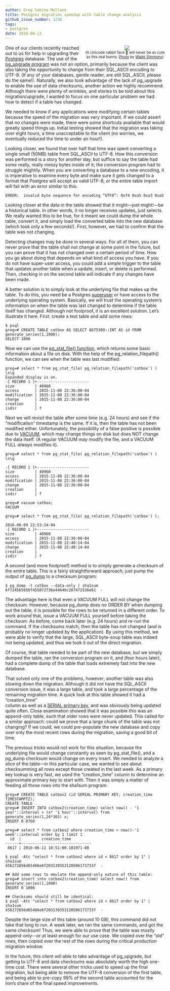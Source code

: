 ```yaml
---
author: Greg Sabino Mullane
title: Postgres migration speedup with table change analysis
github_issue_number: 1236
tags:
- postgres
date: 2016-06-13
---
```


<div class="separator" style="clear: both; float: right; text-align: center;"><a href="/blog/2016/06/postgres-migration-speedup-with-table/image-0.jpeg" imageanchor="1" style="clear: right; margin-bottom: 1em; margin-left: 1em;"><img border="0" src="/blog/2016/06/postgres-migration-speedup-with-table/image-0.jpeg"/></a><br/><small>(A Unicode rabbit face 🐰 will never be as cute <br/>as this real bunny. <a href="https://flic.kr/p/6stdw2">Photo</a> by <a href="https://www.flickr.com/photos/wsimmons/">Wade Simmons</a>)</small></div>

One of our clients recently reached out to us for help in upgrading their 
[Postgres](https://www.postgresql.org/) database. The use of 
the [pg_upgrade program](https://www.postgresql.org/docs/current/static/pgupgrade.html)
was not an option, primarily because the client was also taking 
the opportunity to change from their SQL_ASCII encoding to UTF-8. (If any 
of your databases, gentle reader, are still SQL_ASCII, please do the same!). 
Naturally, we also took advantage of the lack of pg_upgrade to enable 
the use of data checksums, another action we highly recommend. Although there were 
plenty of wrinkles, and stories to be told about this migration/upgrade, I wanted 
to focus on one particular problem we had: how to detect if a table has changed.

We needed to know if any applications were modifying certain tables because the 
speed of the migration was very important. If we could assert that no changes 
were made, there were some shortcuts available that would greatly speed things up.
Initial testing showed that the migration was taking over eight hours, a time 
unacceptable to the client (no worries, we eventually reduced the time to 
under an hour!).

Looking closer, we found that over half that time was spent converting a single 
small (50MB) table from SQL_ASCII to UTF-8. How this conversion was performed is 
a story for another day, but suffice to say the table had some really, really messy bytes inside of it; 
the conversion program had to struggle mightily. When you are converting a database 
to a new encoding, it is imperative to examine every byte and make sure it gets changed 
to a format that Postgres will accept as valid UTF-8, or the entire table import will fail with an error 
similar to this:

```
ERROR:  invalid byte sequence for encoding “UTF8”: 0xf4 0xa5 0xa3 0xa5
```

Looking closer at the data in the table showed that it might—​just might!—​be a 
historical table. In other words, it no longer receives updates, just selects. 
We really wanted this to be true, for it meant we could dump the whole table, convert it, 
and simply load the converted table into the new database (which took only a 
few seconds!). First, however, we had to confirm that the table was not changing.

Detecting changes may be done in several ways. For all of them, you can 
never prove that the table shall not change at some point in the future, but 
you can prove that it has not changed over a certain period of time. How you 
go about doing that depends on what kind of access you have. If you do not 
have super-user access, you could add a simple trigger to the table that updates 
another table when a update, insert, or delete is performed. Then, checking 
in on the second table will indicate if any changes have been made.

A better solution is to simply look at the underlying file that makes up the 
table. To do this, you need be a Postgres 
[superuser](https://www.postgresql.org/docs/current/static/role-attributes.html) 
or have access to the underlying operating system.
Basically, we will trust the operating system’s 
information on when the table was last changed to determine if the table 
itself has changed. Although not foolproof, it is an excellent solution. Let’s 
illustrate it here. First: create a test table and add some rows:

```
$ psql
greg=# CREATE TABLE catbox AS SELECT 8675309::INT AS id FROM generate_series(1,1000);
SELECT 1000
```

Now we can use the 
[pg_stat_file() function](https://www.postgresql.org/docs/current/static/functions-admin.html#FUNCTIONS-ADMIN-GENFILE), 
which returns some basic information about a file on disk. With the help of the pg_relation_filepath() function, we can see when 
the table was last modified:

```
greg=# select * from pg_stat_file( pg_relation_filepath('catbox') ) \x\g
Expanded display is on.
-[ RECORD 1 ]+-----------------------
size         | 40960
access       | 2015-11-08 22:36:00-04
modification | 2015-11-08 22:36:00-04
change       | 2015-11-08 22:36:00-04
creation     | 
isdir        | f

```

Next we will revisit the table after some time (e.g. 24 hours) 
and see if the “modification” timestamp is the same. If it is, then the 
table has not been modified either. Unfortunately, the possibility of 
a false positive is possible due to [VACUUM](https://www.postgresql.org/docs/current/static/sql-vacuum.html), 
which may change things on disk but does NOT change the data itself. (A regular VACUUM *may* modify the file, and a 
VACUUM FULL *always* modifies it).

```
greg=# select * from pg_stat_file( pg_relation_filepath('catbox') ) \x\g

-[ RECORD 1 ]+-----------------------
size         | 40960
access       | 2015-11-08 22:36:00-04
modification | 2015-11-08 22:36:00-04
change       | 2015-11-08 22:36:00-04
creation     | 
isdir        | f

greg=# vacuum catbox;
VACUUM

greg=# select * from pg_stat_file( pg_relation_filepath('catbox') );

2016-06-09 22:53:24-04
-[ RECORD 1 ]+-----------------------
size         | 40960
access       | 2015-11-08 22:36:00-04
modification | 2015-11-08 22:40:14-04
change       | 2015-11-08 22:40:14-04
creation     | 
isdir        | f
```

A second (and more foolproof) method is to simply generate a checksum of the 
entire table. This is a fairly straightforward approach; just pump the output 
of [pg_dump](https://www.postgresql.org/docs/current/static/app-pgdump.html) 
to a checksum program:

```
$ pg_dump -t catbox --data-only | sha1sum
6f724565656f455072736e44646c207472536e61  -
```

The advantage here is that even a VACUUM FULL will not change the checksum. 
However, because pg_dump does no ORDER BY when dumping out the table, 
it is possible for the rows to be returned in a different order. To work 
around that, issue a VACUUM FULL yourself before taking the checksum. As 
before, come back later (e.g. 24 hours) and re-run the command. If the checksums 
match, then the table has not changed (and is probably no longer updated by 
the application). By using this method, we were able to verify that the 
large, SQL_ASCII byte-soup table was indeed not being updated, and 
thus we took it out of the direct migration.

Of course, that table needed to be part of the new database, but we simply dumped the table, 
ran the conversion program on it, and (four hours later), had a complete dump of the 
table that loads extremely fast into the new database.

That solved only one of the problems, however; another table was also slowing 
down the migration. Although it did not have the SQL_ASCII conversion 
issue, it was a large table, and took a large percentage of the remaining 
migration time. A quick look at this table showed it had a “creation_time”  
column as well as a 
[SERIAL primary key](www.neilconway.org/docs/sequences/), and was obviously being updated quite often. 
Close examination showed that it was possible this was an append-only 
table, such that older rows were never updated. This called for a similar 
approach: could we prove that a large chunk of the table was not changing? 
If we could, we could pre-populate the new database and copy over only the 
most recent rows during the migration, saving a good bit of time.

The previous tricks would not work for this situation, because the underlying file would 
change constantly as seen by pg_stat_file(), and a pg_dump checksum would 
change on every insert. We needed to analyze a slice of the table—​in this particular case, 
we wanted to see about checksumming all rows except those created in 
the last week. As a primary key lookup is very fast, we used the “creation_time” 
column to determine an approximate primary key to start with. Then it was simply 
a matter of feeding all those rows into the sha1sum program:

```
greg=# CREATE TABLE catbox2 (id SERIAL PRIMARY KEY, creation_time TIMESTAMPTZ);
CREATE TABLE
greg=# INSERT INTO catbox2(creation_time) select now() - '1 year'::interval + (x* '1 hour'::interval) from generate_series(1,24*365) x;
INSERT 0 8760

greg=# select * from catbox2 where creation_time > now()-'1 week'::interval order by 1 limit 1
  id  |         creation_time         
------+-------------------------------
 8617 | 2016-06-11 10:51:00.101971-08

$ psql -Atc "select * from catbox2 where id < 8617 order by 1" | sha1sum
456272656d65486e6f203139353120506173733f  -

## Add some rows to emulate the append-only nature of this table:
greg=# insert into catbox2(creation_time) select now() from generate_series(1,1000)
INSERT 0 1000

## Checksums should still be identical:
$ psql -Atc "select * from catbox2 where id < 8617 order by 1" | sha1sum
456272656d65486e6f203139353120506173733f  -
```

Despite the large size of this table (around 10 GB), this command did not take 
that long to run. A week later, we ran the same 
commands, and got the same checksum! Thus, we were able to prove that the 
table was mostly append-only—​or at least enough for our use case. We 
copied over the “old” rows, then copied over the rest of the rows during 
the critical production migration window.

In the future, this client will able to take advantage of pg_upgrade, 
but getting to UTF-8 and data checksums was absolutely worth the high one-time cost. 
There were several other tricks used to speed up the final migration, but 
being able to remove the UTF-8 conversion of the first table, and being able 
to pre-copy 99% of the second table accounted for the lion’s share of the 
final speed improvements.

